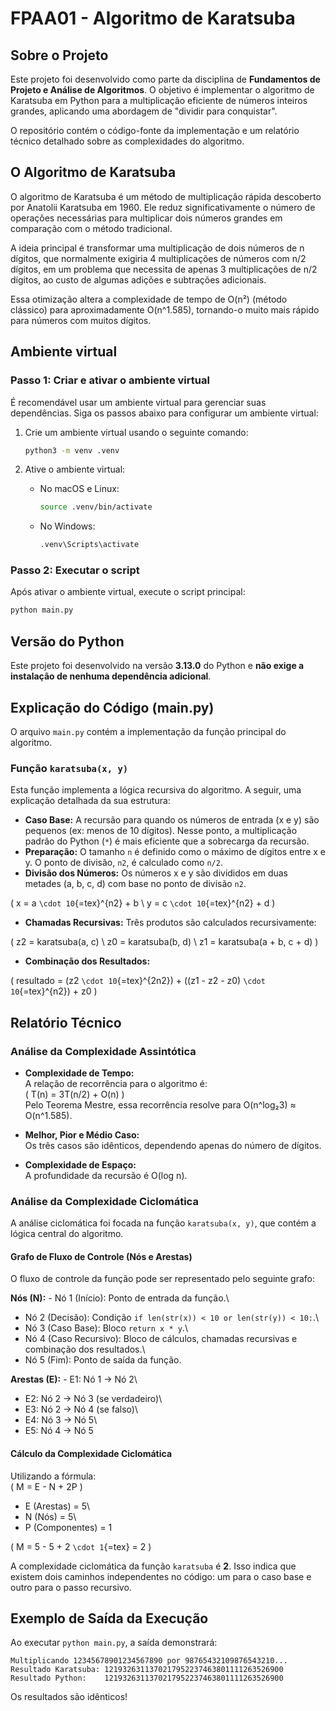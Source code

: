# FPAA01 - Algoritmo de Karatsuba

## Sobre o Projeto

Este projeto foi desenvolvido como parte da disciplina de **Fundamentos
de Projeto e Análise de Algoritmos**. O objetivo é implementar o algoritmo de Karatsuba em Python para a multiplicação eficiente de números inteiros grandes,
aplicando uma abordagem de "dividir para conquistar".

O repositório contém o código-fonte da implementação e um relatório
técnico detalhado sobre as complexidades do algoritmo.

## O Algoritmo de Karatsuba

O algoritmo de Karatsuba é um método de multiplicação rápida descoberto
por Anatolii Karatsuba em 1960. Ele reduz significativamente o número de
operações necessárias para multiplicar dois números grandes em
comparação com o método tradicional.

A ideia principal é transformar uma multiplicação de dois números de n
dígitos, que normalmente exigiria 4 multiplicações de números com n/2
dígitos, em um problema que necessita de apenas 3 multiplicações de n/2
dígitos, ao custo de algumas adições e subtrações adicionais.

Essa otimização altera a complexidade de tempo de O(n²) (método
clássico) para aproximadamente O(n\^1.585), tornando-o muito mais rápido
para números com muitos dígitos.

## Ambiente virtual

### Passo 1: Criar e ativar o ambiente virtual

É recomendável usar um ambiente virtual para gerenciar suas dependências. Siga os passos abaixo para configurar um ambiente virtual:

1. Crie um ambiente virtual usando o seguinte comando:
    ```bash
    python3 -m venv .venv
    ```

2. Ative o ambiente virtual:
    - No macOS e Linux:
        ```bash
        source .venv/bin/activate
        ```
    - No Windows:
        ```bash
        .venv\Scripts\activate
        ```

### Passo 2: Executar o script

Após ativar o ambiente virtual, execute o script principal:
```bash
python main.py
```

## Versão do Python

Este projeto foi desenvolvido na versão **3.13.0** do Python e **não exige a instalação de nenhuma dependência adicional**.

## Explicação do Código (main.py)

O arquivo `main.py` contém a implementação da função principal do
algoritmo.

### Função `karatsuba(x, y)`

Esta função implementa a lógica recursiva do algoritmo. A seguir, uma
explicação detalhada da sua estrutura:

-   **Caso Base:** A recursão para quando os números de entrada (x e y)
    são pequenos (ex: menos de 10 dígitos). Nesse ponto, a multiplicação
    padrão do Python (`*`) é mais eficiente que a sobrecarga da
    recursão.
-   **Preparação:** O tamanho `n` é definido como o máximo de dígitos
    entre x e y. O ponto de divisão, `n2`, é calculado como `n/2`.
-   **Divisão dos Números:** Os números x e y são divididos em duas
    metades (a, b, c, d) com base no ponto de divisão `n2`.

( x = a `\cdot 10`{=tex}\^{n2} + b \\ y = c `\cdot 10`{=tex}\^{n2} + d )

-   **Chamadas Recursivas:** Três produtos são calculados
    recursivamente:

( z2 = karatsuba(a, c) \\ z0 = karatsuba(b, d) \\ z1 = karatsuba(a + b,
c + d) )

-   **Combinação dos Resultados:**

( resultado = (z2 `\cdot 10`{=tex}\^{2n2}) + ((z1 - z2 - z0)
`\cdot 10`{=tex}\^{n2}) + z0 )

## Relatório Técnico

### Análise da Complexidade Assintótica

-   **Complexidade de Tempo:**\
    A relação de recorrência para o algoritmo é:\
    ( T(n) = 3T(n/2) + O(n) )\
    Pelo Teorema Mestre, essa recorrência resolve para O(n\^log₂3) ≈
    O(n\^1.585).

-   **Melhor, Pior e Médio Caso:**\
    Os três casos são idênticos, dependendo apenas do número de dígitos.

-   **Complexidade de Espaço:**\
    A profundidade da recursão é O(log n).

### Análise da Complexidade Ciclomática

A análise ciclomática foi focada na função `karatsuba(x, y)`, que contém
a lógica central do algoritmo.

#### Grafo de Fluxo de Controle (Nós e Arestas)

O fluxo de controle da função pode ser representado pelo seguinte grafo:

**Nós (N):** - Nó 1 (Início): Ponto de entrada da função.\
- Nó 2 (Decisão): Condição `if len(str(x)) < 10 or len(str(y)) < 10:`.\
- Nó 3 (Caso Base): Bloco `return x * y`.\
- Nó 4 (Caso Recursivo): Bloco de cálculos, chamadas recursivas e
combinação dos resultados.\
- Nó 5 (Fim): Ponto de saída da função.

**Arestas (E):** - E1: Nó 1 → Nó 2\
- E2: Nó 2 → Nó 3 (se verdadeiro)\
- E3: Nó 2 → Nó 4 (se falso)\
- E4: Nó 3 → Nó 5\
- E5: Nó 4 → Nó 5

#### Cálculo da Complexidade Ciclomática

Utilizando a fórmula:\
( M = E - N + 2P )

-   E (Arestas) = 5\
-   N (Nós) = 5\
-   P (Componentes) = 1

( M = 5 - 5 + 2 `\cdot 1`{=tex} = 2 )

A complexidade ciclomática da função `karatsuba` é **2**. Isso indica
que existem dois caminhos independentes no código: um para o caso base e
outro para o passo recursivo.

## Exemplo de Saída da Execução

Ao executar `python main.py`, a saída demonstrará:

    Multiplicando 12345678901234567890 por 98765432109876543210...
    Resultado Karatsuba: 1219326311370217952237463801111263526900
    Resultado Python:    1219326311370217952237463801111263526900

Os resultados são idênticos!
